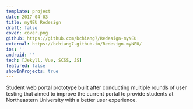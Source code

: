 ```yaml
---
template: project
date: 2017-04-03
title: myNEU Redesign
draft: false
cover: cover.png
github: https://github.com/bchiang7/Redesign-myNEU
external: https://bchiang7.github.io/Redesign-myNEU/
ios: ''
android: ''
tech: [Jekyll, Vue, SCSS, JS]
featured: false
showInProjects: true
---
```


Student web portal prototype built after conducting multiple rounds of user testing that aimed to improve the current portal to provide students at Northeastern University with a better user experience.
